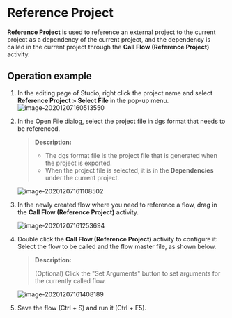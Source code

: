 # Reference Project

**Reference Project** is used to reference an external project to the current project as a dependency of the current project, and the dependency is called in the current project through the **Call Flow (Reference Project)** activity.

## Operation example

1. In the editing page of Studio, right click the project name and select **Reference Project > Select File** in the pop-up menu. ![image-20201207160513550](https://docimages.blob.core.chinacloudapi.cn/images/Activities/image-20201207160513550.png)

2. In the Open File dialog, select the project file in dgs format that needs to be referenced.
   
   > **Description:**
   > 
   > - The dgs format file is the project file that is generated when the project is exported.
   > - When the project file is selected, it is in the **Dependencies** under the current project.
   
   ![image-20201207161108502](https://docimages.blob.core.chinacloudapi.cn/images/Activities/image-20201207161108502.png)

3. In the newly created flow where you need to reference a flow, drag in the **Call Flow (Reference Project)** activity.
   
   ![image-20201207161253694](https://docimages.blob.core.chinacloudapi.cn/images/Activities/image-20201207161253694.png)

4. Double click the **Call Flow (Reference Project)** activity to configure it: Select the flow to be called and the flow master file, as shown below.
   
   > **Description:**
   > 
   > (Optional) Click the "Set Arguments" button to set arguments for the currently called flow.
   
   ![image-20201207161408189](https://docimages.blob.core.chinacloudapi.cn/images/Activities/image-20201207161408189.png)

5. Save the flow (Ctrl + S) and run it (Ctrl + F5).